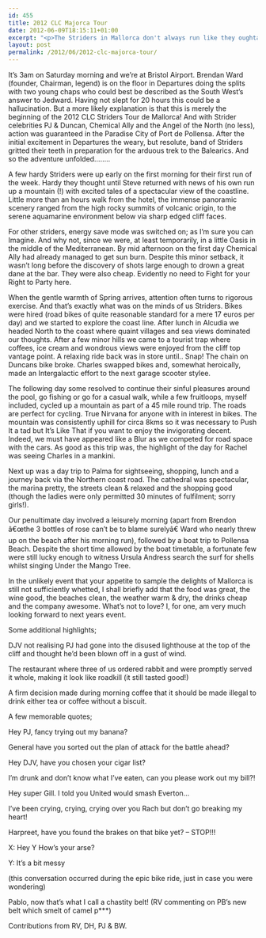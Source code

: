 ```yaml
---
id: 455
title: 2012 CLC Majorca Tour
date: 2012-06-09T18:15:11+01:00
excerpt: "<p>The Striders in Mallorca don't always run like they oughta</p>"
layout: post
permalink: /2012/06/2012-clc-majorca-tour/
---
```

</p> 

It&#8217;s 3am on Saturday morning and we&#8217;re at Bristol Airport. Brendan Ward (founder, Chairman, legend) is on the floor in Departures doing the splits with two young chaps who could best be described as the South West&#8217;s answer to Jedward. Having not slept for 20 hours this could be a hallucination. But a more likely explanation is that this is merely the beginning of the 2012 CLC Striders Tour de Mallorca! And with Strider celebrities PJ & Duncan, Chemical Ally and the Angel of the North (no less), action was guaranteed in the Paradise City of Port de Pollensa. After the initial excitement in Departures the weary, but resolute, band of Striders gritted their teeth in preparation for the arduous trek to the Balearics. And so the adventure unfolded&#8230;&#8230;.. 

A few hardy Striders were up early on the first morning for their first run of the week. Hardy they thought until Steve returned with news of his own run up a mountain (!) with excited tales of a spectacular view of the coastline. Little more than an hours walk from the hotel, the immense panoramic scenery ranged from the high rocky summits of volcanic origin, to the serene aquamarine environment below via sharp edged cliff faces. 

For other striders, energy save mode was switched on; as I&#8217;m sure you can Imagine. And why not, since we were, at least temporarily, in a little Oasis in the middle of the Mediterranean. By mid afternoon on the first day Chemical Ally had already managed to get sun burn. Despite this minor setback, it wasn&#8217;t long before the discovery of shots large enough to drown a great dane at the bar. They were also cheap. Evidently no need to Fight for your Right to Party here. 

When the gentle warmth of Spring arrives, attention often turns to rigorous exercise. And that&#8217;s exactly what was on the minds of us Striders. Bikes were hired (road bikes of quite reasonable standard for a mere 17 euros per day) and we started to explore the coast line. After lunch in Alcudia we headed North to the coast where quaint villages and sea views dominated our thoughts. After a few minor hills we came to a tourist trap where coffees, ice cream and wondrous views were enjoyed from the cliff top vantage point. A relaxing ride back was in store until.. Snap! The chain on Duncans bike broke. Charles swapped bikes and, somewhat heroically, made an Intergalactic effort to the next garage scooter stylee. 

The following day some resolved to continue their sinful pleasures around the pool, go fishing or go for a casual walk, while a few fruitloops, myself included, cycled up a mountain as part of a 45 mile round trip. The roads are perfect for cycling. True Nirvana for anyone with in interest in bikes. The mountain was consistently uphill for circa 8kms so it was necessary to Push It a tad but It&#8217;s Like That if you want to enjoy the invigorating decent. Indeed, we must have appeared like a Blur as we competed for road space with the cars. As good as this trip was, the highlight of the day for Rachel was seeing Charles in a mankini. 

Next up was a day trip to Palma for sightseeing, shopping, lunch and a journey back via the Northern coast road. The cathedral was spectacular, the marina pretty, the streets clean & relaxed and the shopping good (though the ladies were only permitted 30 minutes of fulfilment; sorry girls!). 

Our penultimate day involved a leisurely morning (apart from Brendon â€œthe 3 bottles of rose can&#8217;t be to blame surelyâ€ Ward who nearly threw up on the beach after his morning run), followed by a boat trip to Pollensa Beach. Despite the short time allowed by the boat timetable, a fortunate few were still lucky enough to witness Ursula Andress search the surf for shells whilst singing Under the Mango Tree.

In the unlikely event that your appetite to sample the delights of Mallorca is still not sufficiently whetted, I shall briefly add that the food was great, the wine good, the beaches clean, the weather warm & dry, the drinks cheap and the company awesome. What&#8217;s not to love? I, for one, am very much looking forward to next years event.

Some additional highlights;

DJV not realising PJ had gone into the disused lighthouse at the top of the cliff and thought he&#8217;d been blown off in a gust of wind.

The restaurant where three of us ordered rabbit and were promptly served it whole, making it look like roadkill (it still tasted good!)

A firm decision made during morning coffee that it should be made illegal to drink either tea or coffee without a biscuit. 

A few memorable quotes;

Hey PJ, fancy trying out my banana?

General have you sorted out the plan of attack for the battle ahead? 

Hey DJV, have you chosen your cigar list? 

I&#8217;m drunk and don&#8217;t know what I&#8217;ve eaten, can you please work out my bill?!

Hey super Gill. I told you United would smash Everton&#8230;

I&#8217;ve been crying, crying, crying over you Rach but don&#8217;t go breaking my heart! 

Harpreet, have you found the brakes on that bike yet? &#8211; STOP!!! 

X: Hey Y How&#8217;s your arse?

Y: It&#8217;s a bit messy

(this conversation occurred during the epic bike ride, just in case you were wondering)

Pablo, now that&#8217;s what I call a chastity belt! (RV commenting on PB&#8217;s new belt which smelt of camel p\***)

Contributions from RV, DH, PJ & BW.